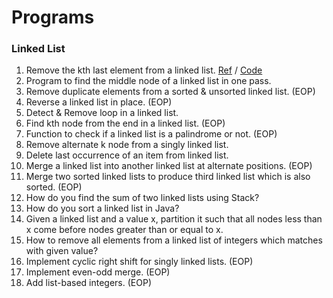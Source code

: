 # Programs

 ### Linked List
  1. Remove the kth last element from a linked list. [Ref]() / [Code](https://github.com/Brijesh59/Programming-Questions/blob/master/LinkedList/Program1.java)
  2. Program to find the middle node of a linked list in one pass.
  3. Remove duplicate elements from a sorted & unsorted linked list. (EOP)
  4. Reverse a linked list in place. (EOP)
  5. Detect & Remove loop in a linked list.
  6. Find kth node from the end in a linked list. (EOP)
  7. Function to check if a linked list is a palindrome or not. (EOP)
  8. Remove alternate k node from a singly linked list.
  9. Delete last occurrence of an item from linked list.
  10. Merge a linked list into another linked list at alternate positions. (EOP)
  11. Merge two sorted linked lists to produce third linked list which is also sorted. (EOP)
  12. How do you find the sum of two linked lists using Stack?
  13. How do you sort a linked list in Java? 
  14. Given a linked list and a value x, partition it such that all nodes less than x come 
      before nodes greater than or equal to x.
  15. How to remove all elements from a linked list of integers which matches with given value? 
  16. Implement cyclic right shift for singly linked lists. (EOP)
  17. Implement even-odd merge. (EOP)
  18. Add list-based integers. (EOP)


